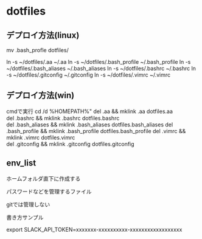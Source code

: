 # dotfiles

## デプロイ方法(linux)
mv .bash_profle dotfiles/

ln -s ~/dotfiles/.aa            ~/.aa
ln -s ~/dotfiles/.bash_profile   ~/.bash_profile
ln -s ~/dotfiles/.bash_aliases  ~/.bash_aliases
ln -s ~/dotfiles/.bashrc        ~/.bashrc
ln -s ~/dotfiles/.gitconfig     ~/.gitconfig
ln -s ~/dotfiles/.vimrc         ~/.vimrc


## デプロイ方法(win)
cmdで実行
cd /d %HOMEPATH%"
del .aa           && mklink .aa           dotfiles\.aa      
del .bashrc       && mklink .bashrc       dotfiles\.bashrc      
del .bash_aliases && mklink .bash_aliases dotfiles\.bash_aliases
del .bash_profile && mklink .bash_profile dotfiles\.bash_profile
del .vimrc        && mklink .vimrc        dotfiles\.vimrc       
del .gitconfig    && mklink .gitconfig    dotfiles\.gitconfig   

## env_list
ホームフォルダ直下に作成する

パスワードなどを管理するファイル

gitでは管理しない

書き方サンプル

export SLACK_API_TOKEN=xxxxxxx-xxxxxxxxxx-xxxxxxxxxxxxxxxxxx


